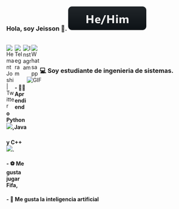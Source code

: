 ### Hola, soy Jeisson 👋.  <img src="https://raw.githubusercontent.com/8bithemant/8bithemant/master/svg/pronouns/hehim.svg" >


<br/>
<a href="https://twitter.com/YeisonPaez12?t=3z6Uk9Aud8iiLTdfqJb4iw&s=09">
  <img align="left" alt="Hemant Joshi| Twitter" width="22px" src="https://cdn.jsdelivr.net/npm/simple-icons@v3/icons/twitter.svg" />
</a>
<a href="https://telegram.me/Jeissonpa">
  <img align="left" alt="Telegram" width="22px" src="https://cdn.jsdelivr.net/npm/simple-icons@v3/icons/telegram.svg" />
</a>
<a href="https://instagram.com/jeisson_paez_04?igshid=ZDdkNTZiNTM=">
  <img align="left" alt="Instagram" width="22px" src="https://cdn.jsdelivr.net/npm/simple-icons@v3/icons/instagram.svg" />
</a>
<a href="https://wa.link/oalrj1">
  <img align="left" alt="Whatsapp" width="22px" src="https://cdn.jsdelivr.net/npm/simple-icons@v3/icons/whatsapp.svg" />
</a>



<br />

<img align="right" height="270px" width="450px" alt="GIF" src="https://static.wixstatic.com/media/97b295_343224e0b87544f6b1e301fabbe07d6e~mv2.gif" />
<br />

### 💻 Soy estudiante de ingenieria de sistemas.


#### - 👨‍🎓 Aprendiendo Python  <code><img height="20" src="https://upload.wikimedia.org/wikipedia/commons/thumb/0/0a/Python.svg/800px-Python.svg.png"></code>,Java <code> <img height="20" width="16" src="https://img2.freepng.es/20180426/kbw/kisspng-computer-icons-java-%E5%92%96%E5%95%A1%E6%B5%B7%E6%8A%A5%E5%9B%BE%E7%89%87%E7%B4%A0%E6%9D%90-5ae2595f709d26.2774016315247834554613.jpg"> </code> y C++ <code><img height="20" src="https://img2.freepng.es/20180408/pew/kisspng-the-c-programming-language-computer-icons-comput-programming-5acadc2dec0be9.0824244915232440779669.jpg"></code>.




#### - ⚽ Me gusta jugar Fifa, 

#### - 🤖 Me gusta la inteligencia artificial
